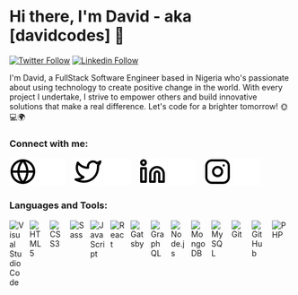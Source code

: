 # Hi there, I'm David - aka [davidcodes] 👋 


[![Twitter Follow](https://img.shields.io/twitter/follow/davi_codes?color=1DA1F2&logo=twitter&style=for-the-badge)](https://twitter.com/intent/follow?original_referer=https%3A%2F%2Fgithub.com%2Fdavi_codes&screen_name=davi_codes)
[![Linkedin Follow](https://img.shields.io/linkedin/follow/davi_codes?color=1DA1F2&logo=linkedin&style=for-the-badge)](https://linkedin.com/intent/follow?original_referer=https%3A%2F%2Fgithub.com%2Fdavi_codes&screen_name=davi_codes)


I'm David, a FullStack Software Engineer based in Nigeria who's passionate about using technology to create positive change in the world. With every project I undertake, I strive to empower others and build innovative solutions that make a real difference. Let's code for a brighter tomorrow! 🌞💻🌍

### Connect with me:

[![website](./img/globe-light.svg)](https://davidcodes.io#gh-light-mode-only)
[![website](./img/globe-dark.svg)](https://davidcodes.io#gh-dark-mode-only)
&nbsp;&nbsp;
[![website](./img/twitter-light.svg)](https://twitter.com/davi_codes#gh-light-mode-only)
[![website](./img/twitter-dark.svg)](https://twitter.com/davi_codes#gh-dark-mode-only)
&nbsp;&nbsp;
[![website](./img/linkedin-light.svg)](https://www.linkedin.com/in/david-oladele-b4ab85223/#gh-light-mode-only)
[![website](./img/linkedin-dark.svg)](https://www.linkedin.com/in/david-oladele-b4ab85223/#gh-dark-mode-only)
&nbsp;&nbsp;
[![website](./img/instagram-light.svg)](https://instagram.com/_davidblaq#gh-light-mode-only)
[![website](./img/instagram-dark.svg)](https://instagram.com/_davidblaq#gh-dark-mode-only)

### Languages and Tools:

<img align="left" alt="Visual Studio Code" width="26px" src="https://cdn.jsdelivr.net/gh/devicons/devicon/icons/vscode/vscode-original.svg" style="padding-right:10px;" />
<img align="left" alt="HTML5" width="26px" src="https://cdn.jsdelivr.net/gh/devicons/devicon/icons/html5/html5-original.svg" style="padding-right:10px;" />
<img align="left" alt="CSS3" width="26px" src="https://cdn.jsdelivr.net/gh/devicons/devicon/icons/css3/css3-original.svg" style="padding-right:10px;" />
<img align="left" alt="Sass" width="26px" src="https://cdn.jsdelivr.net/gh/devicons/devicon/icons/sass/sass-original.svg" style="padding-right:10px;" />
<img align="left" alt="JavaScript" width="26px" src="https://cdn.jsdelivr.net/gh/devicons/devicon/icons/javascript/javascript-original.svg" style="padding-right:10px;" />
<img align="left" alt="React" width="26px" src="https://cdn.jsdelivr.net/gh/devicons/devicon/icons/react/react-original.svg" style="padding-right:10px;" />
<img align="left" alt="Gatsby" width="26px" src="https://cdn.jsdelivr.net/gh/devicons/devicon/icons/gatsby/gatsby-original.svg" style="padding-right:10px;" />
<img align="left" alt="GraphQL" width="26px" src="https://cdn.jsdelivr.net/gh/devicons/devicon/icons/graphql/graphql-plain.svg" style="padding-right:10px;" />
<img align="left" alt="Node.js" width="26px" src="https://cdn.jsdelivr.net/gh/devicons/devicon/icons/nodejs/nodejs-original.svg" style="padding-right:10px;" />
<img align="left" alt="MongoDB" width="26px" src="https://cdn.jsdelivr.net/gh/devicons/devicon/icons/mongodb/mongodb-original.svg" style="padding-right:10px;" />
<img align="left" alt="MySQL" width="26px" src="https://cdn.jsdelivr.net/gh/devicons/devicon/icons/mysql/mysql-original.svg" style="padding-right:10px;" />
<img align="left" alt="Git" width="26px" src="https://cdn.jsdelivr.net/gh/devicons/devicon/icons/git/git-original.svg" style="padding-right:10px;" />
<img align="left" alt="GitHub" width="26px" src="https://user-images.githubusercontent.com/3369400/139447912-e0f43f33-6d9f-45f8-be46-2df5bbc91289.png" style="padding-right:10px;" />
<img align="left" alt="PHP" width="26px" src="https://cdn.jsdelivr.net/gh/devicons/devicon/icons/php/php-original.svg" style="padding-right:10px;" />


[website]: https://davidcodes.io
[twitter]: https://twitter.com/davi_codes
[instagram]: https://instagram.com/_davidblaq
[linkedin]: https://www.linkedin.com/in/david-codes-b4ab85223/

